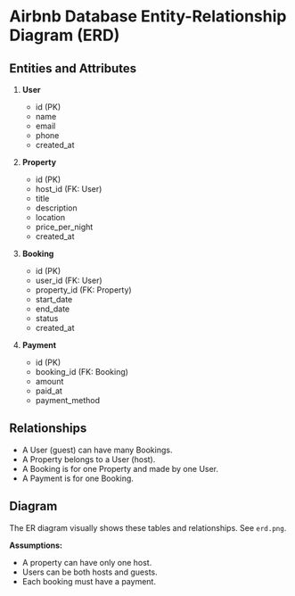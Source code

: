 # Airbnb Database Entity-Relationship Diagram (ERD)

## Entities and Attributes

1. **User**
   - id (PK)
   - name
   - email
   - phone
   - created_at

2. **Property**
   - id (PK)
   - host_id (FK: User)
   - title
   - description
   - location
   - price_per_night
   - created_at

3. **Booking**
   - id (PK)
   - user_id (FK: User)
   - property_id (FK: Property)
   - start_date
   - end_date
   - status
   - created_at

4. **Payment**
   - id (PK)
   - booking_id (FK: Booking)
   - amount
   - paid_at
   - payment_method

## Relationships

- A User (guest) can have many Bookings.
- A Property belongs to a User (host).
- A Booking is for one Property and made by one User.
- A Payment is for one Booking.

## Diagram

The ER diagram visually shows these tables and relationships. See `erd.png`.

**Assumptions:**
- A property can have only one host.
- Users can be both hosts and guests.
- Each booking must have a payment.

